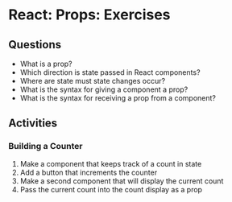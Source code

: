 # React: Props: Exercises

## Questions

* What is a prop?
* Which direction is state passed in React components?
* Where are state must state changes occur?
* What is the syntax for giving a component a prop?
* What is the syntax for receiving a prop from a component?

## Activities

### Building a Counter

1. Make a component that keeps track of a count in state
2. Add a button that increments the counter
3. Make a second component that will display the current count
4. Pass the current count into the count display as a prop
